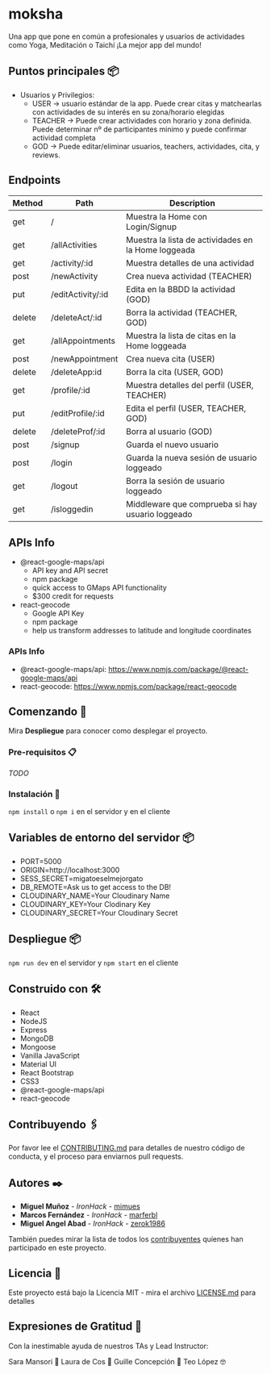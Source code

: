 # moksha  

Una app que pone en común a profesionales y usuarios de actividades como Yoga, Meditación o Taichí
¡La mejor app del mundo!

## Puntos principales 📦

- Usuarios y Privilegios:
  - USER -> usuario estándar de la app. Puede crear citas y matchearlas con actividades de su interés en su zona/horario elegidas
  - TEACHER -> Puede crear actividades con horario y zona definida. Puede determinar nº de participantes minimo y puede confirmar actividad completa
  - GOD -> Puede editar/eliminar usuarios, teachers, actividades, cita, y reviews.

## Endpoints

| Method | Path              | Description                                          |
| ------ | ----------------- | ---------------------------------------------------- |
| get    | /                 | Muestra la Home con Login/Signup                     |
| get    | /allActivities    | Muestra la lista de actividades en la Home loggeada  |
| get    | /activity/:id     | Muestra detalles de una actividad                    |
| post   | /newActivity      | Crea nueva actividad (TEACHER)                       |
| put    | /editActivity/:id | Edita en la BBDD la actividad (GOD)                  |
| delete | /deleteAct/:id    | Borra la actividad (TEACHER, GOD)                    |
| get    | /allAppointments  | Muestra la lista de citas en la Home loggeada        |
| post   | /newAppointment   | Crea nueva cita (USER)                               |
| delete | /deleteApp:id     | Borra la cita (USER, GOD)                            |
| get    | /profile/:id      | Muestra detalles del perfil (USER, TEACHER)          |
| put    | /editProfile/:id  | Edita el perfil (USER, TEACHER, GOD)                 |
| delete | /deleteProf/:id   | Borra al usuario (GOD)                               |
| post   | /signup           | Guarda el nuevo usuario                              |
| post   | /login            | Guarda la nueva sesión de usuario loggeado           |
| get    | /logout           | Borra la sesión de usuario loggeado                  |
| get    | /isloggedin       | Middleware que comprueba si hay usuario loggeado     |

## APIs Info

- @react-google-maps/api
  - API key and API secret
  - npm package
  - quick access to GMaps API functionality
  - $300 credit for requests
- react-geocode
  - Google API Key
  - npm package
  - help us transform addresses to latitude and longitude coordinates

### APIs Info

- @react-google-maps/api: https://www.npmjs.com/package/@react-google-maps/api
- react-geocode: https://www.npmjs.com/package/react-geocode


## Comenzando 🚀

Mira **Despliegue** para conocer como desplegar el proyecto.

### Pre-requisitos 📋

_TODO_

### Instalación 🔧

`npm install` o `npm i` en el servidor y en el cliente

## Variables de entorno del servidor 📦

 - PORT=5000
 - ORIGIN=http://localhost:3000
 - SESS_SECRET=migatoeselmejorgato
 - DB_REMOTE=Ask us to get access to the DB!
 - CLOUDINARY_NAME=Your Cloudinary Name
 - CLOUDINARY_KEY=Your Clodinary Key
 - CLOUDINARY_SECRET=Your Cloudinary Secret

## Despliegue 📦

`npm run dev` en el servidor y `npm start` en el cliente

## Construido con 🛠️

- React
- NodeJS
- Express
- MongoDB
- Mongoose
- Vanilla JavaScript
- Material UI
- React Bootstrap
- CSS3
- @react-google-maps/api
- react-geocode

## Contribuyendo 🖇️

Por favor lee el [CONTRIBUTING.md](https://gist.github.com/villanuevand/xxxxxx) para detalles de nuestro código de conducta, y el proceso para enviarnos pull requests.

## Autores ✒️

- **Miguel Muñoz** - _IronHack_ - [mimues](#https://github.com/mimues)
- **Marcos Fernández** - _IronHack_ - [marferbl](#https://github.com/marferbl)
- **Miguel Angel Abad** - _IronHack_ - [zerok1986](#https://github.com/zerok1986)

También puedes mirar la lista de todos los [contribuyentes](https://github.com/your/project/contributors) quíenes han participado en este proyecto.

## Licencia 📄

Este proyecto está bajo la Licencia MIT - mira el archivo [LICENSE.md](LICENSE.md) para detalles

## Expresiones de Gratitud 🎁

Con la inestimable ayuda de nuestros TAs y Lead Instructor:

Sara Mansori 🧠
Laura de Cos 🦆
Guille Concepción 👾
Teo López 🤓
